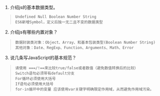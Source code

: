 1. 介绍js的基本数据类型。
>     Undefined Null Boolean Number String
>     ES6新增Symbol，定义后独一无二且不变的数据类型

2. 介绍js有哪些内置对象？
>     数据封装类对象：Object、Array、和基本包装类型(Boolean Number String)
>     其他对象：Date、RegExp、Function、Arguments、Math、Error

3. 说几条写JavaScript的基本规范？
>     请使用 ===/!==来比较true/false或者数值（避免数值转换后的比较）
>     Switch语句必须带有default分支
>     For循环必须使用大括号
>     If语句必须使用大括号
>     for-in循环中的变量 应该使用var关键字明确限定作用域，从而避免作用域污染。
